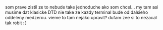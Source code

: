 som prave zistil ze to nebude take jednoduche ako som chcel... my tam asi musime dat klasicke DTD nie take ze kazdy terminal bude od dalsieho oddeleny medzerou. vieme to tam nejako upravit? dufam zee si to nezacal tak robit :(